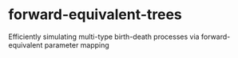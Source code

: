 # forward-equivalent-trees
Efficiently simulating multi-type birth-death processes via forward-equivalent parameter mapping

